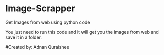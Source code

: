 # Image-Scrapper
Get Images from web using python code

You just need to run this code and it will get you the images from web and save it in a folder.

#Created by: Adnan Quraishee
